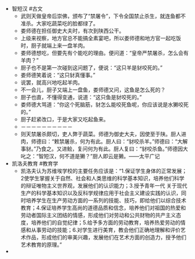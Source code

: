 - 智短汉 #古文
	- 武则天做皇帝后崇佛，颁布了“禁屠令”，下令全国禁止杀生，就连鱼都不准杀。大家吃蔬菜吃的脸都绿了。
	- 娄师德在担任御史大夫时，有次到陕西公干。
	- 上级来视察，地方官总不能搞全素宴吧，所以娄师德和地方官一起吃饭时，厨子就端上来一盘羊肉。
	- 娄师德想吃，但要先有个能吃的理由。便问道：“皇帝严禁屠杀，怎么会有羊肉？”
	- 厨子也不是第一次碰到这问题了，便说：“这只羊是豺咬死的。”
	- 娄师德笑着说：“这只豺真懂事。”
	- 说罢，就高兴地吃起羊肉。
	- 不一会儿，厨子又端上一盘鱼，娄师德又问，这鱼是怎么死的？
	- 厨子也直，不懂得变通，说道：“这只鱼是豺咬死的。”
	- 娄师德大骂道：“你这个死脑筋，豺怎么能咬死鱼呢，你应该说是水獭咬死的。”
	- 厨子赶紧改口，于是大家又吃起鱼来。
	- －－－－－－－－－－
	- 则天禁屠杀颇切，吏人弊于蔬菜。师德为御史大夫，因使至于陕。厨人进肉，师德曰：“敕禁屠杀，何为有此。厨人曰：“豺咬杀羊。”师德曰：“大解事豺。”乃食之。又进鲙，复问何为有此。厨人复曰：“豺咬杀鱼。”师德因大叱之：“智短汉，何不道是獭？”厨人即云是獭。——太平广记
- 凯洛夫教育 #教育学
	- 凯洛夫认为苏维埃学校的主要任务应该是：“1.保证学生身体的正常发展；2使学生掌握关于自然、社会和人类思维的科学基本知识，培养他们科学的辩证唯物主义世界观，发展他们的认识能力；3.授予青年一代 关于现代生产的科学基本知识以及反科学规律应用于社会主义建设实践的认识，同时培养学生在生产劳动方面的一系列的技能、技巧，即给他们以综合技术教育；4.保证培养学生高尚的道德品质和信念，培养他们对祖国的热爱和劳动者国际主义团结的情感，形成他们对劳动和公共财物的共产主义态度，培养他们的自觉纪律；5.给予多方面的劳动教育，培养热爱劳动的情感和从事劳动的技能；6.对学生进行美育，教会他们正确地理解和评价艺术作品，形成他们的审美兴趣，发展他们在艺术方面的创造力，授予他们艺术教育的原理。”
-